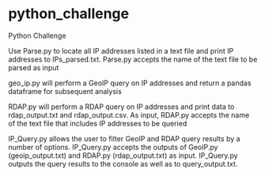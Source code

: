 # python_challenge
Python Challenge

Use Parse.py to locate all IP addresses listed in a text file and print IP addresses to IPs_parsed.txt.
Parse.py accepts the name of the text file to be parsed as input

geo_ip.py will perform a GeoIP query on IP addresses and return a pandas dataframe for subsequent analysis

RDAP.py will perform a RDAP query on IP addresses and print data to rdap_output.txt and rdap_output.csv.
As input, RDAP.py accepts the name of the text file that includes IP addresses to be queried

IP_Query.py allows the user to filter GeoIP and RDAP query results by a number of options.
IP_Query.py accepts the outputs of GeoIP.py (geoip_output.txt) and RDAP.py (rdap_output.txt) as input.
IP_Query.py outputs the query results to the console as well as to query_output.txt.
